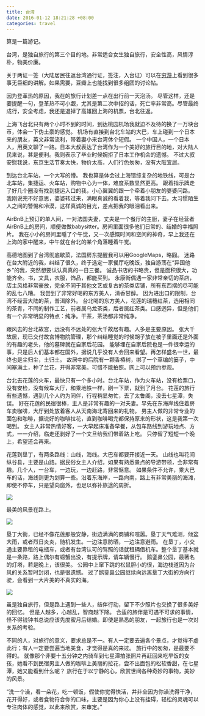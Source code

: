 ```yaml
---
title: 台湾
date: 2016-01-12 18:21:28 +08:00
categories: travel
---
```

算是一篇游记。

台湾，是独自旅行的第三个目的地。非常适合女生独自旅行，安全性高，风情淳朴，物美价廉。

关于两证一签（大陆居民往返台湾通行证，签注，入台证）可以在[穷游](https://www.qyer.com)上看到很多事无巨细的讲解。如果需要，豆瓣上也能找到很多组团的讨论帖。

因为登革热的原因，我在的旅行计划差一点在出行前一天泡汤。
尽管这样，还是要提醒一句，登革热不可小觑，尤其是第二次中招的话，死亡率非常高。尽管最终成行，安全考虑，我还是退掉了高雄回上海的机票，台北往返。

上海飞台北只有两个小时不到的时间，到达桃园机场我就迫不及待的换了一万块台币，体会一下伪土豪的感觉。
机场有直接到台北车站的大巴，车上碰到一个日本来的朋友，英文非常流利，带着妻小来台湾休个短假。
一个中国人，一个日本人，用英文聊了一路。日本大叔表达了台湾作为一个美好的旅行目的地，对大陆人民来说，甚是便利。我则表示了毕业时候婉拒了日本工作机会的遗憾。
不过大叔安慰我说，东京生活节奏太快，物价太高，人们行色匆匆，没有大阪宜居。

到达台北车站，一个大写的懵。
我也算是体会过上海错综复杂的地铁线，可是台北车站，集捷运、火车站，购物中心为一体，难度系数显然更高。
跟着指示牌走了好几个圈没有找到捷运入口的我，小心翼翼的跟一个牵着小朋友的婆婆问路。
我刚说完不好意思，婆婆转过来，满眼真诚的看着我，等着我问下去。太习惯陌生人之间的警惕和冷漠，这样真诚的目光，差点把我的眼泪看出来。

AirBnB上预订的单人间，一对法国夫妻，丈夫是一个餐厅的主厨，妻子在经营者AirBnB上的房间，顺便做做babysitter。房间里面很多他们日常的、结婚的幸福照片。
我在小小的房间里睡了个午觉，又一次感慨时间和空间的神奇，早上我还在上海的家中醒来，中午就在台北的某个角落睡着午觉。

高德地图到了台湾彻底歇菜，法国房东提醒我可以用GoogleMaps，略囧。
迷路在台大附近的我，纠结了很久，终于选定一家餐厅吃晚饭，独自游荡在“异国他乡”的我，突然想要认认真真的一日三餐。
诚品书店的书略贵，但是面积很大，功能齐全。书，文具，衣服，饰品，都能买到。
永康街偶遇一家非常亲切的茶店，店主风格非常豪放，完全不同于其他文艺或复古的茶类店铺，所有东西摆的尽可能的乱七八糟。
我尝到了非常好喝的东方美人，清香甘醇。
因为进出口的限制，台湾不经营大陆的茶，普洱除外。
台北喝的东方美人，花莲的瑞穗红茶，选用相同的茶青，不同的制作工艺，前者属乌龙茶类，后者属红茶类。口感迥异，但是他们有一个非常明显的特点：纯净。干茶，茶汤都非常纯净。

跟风去的台北故宫，远没有不远处的张大千故居有趣。人多是主要原因。
张大千故居，现已交付故宫博物院管理，那个纠结睡觉的时候胡子放在被子里面还是外面的有趣的老头，他的墓碑就在自家后花园。
能够埋在自家后院也是一件很幸运的事，只是后人们基本都在国外，据说几乎没有人会回来看望。再怎样盛名一世，最终也是尘归尘，土归土。
故居中的后院有一颗香椿树，绑了一个草编的篓子，中间塞满土，种了兰花，开得非常美。可惜不能拍照。网上可以预约参观。

台北去花莲的火车，最快只有一个多小时。台北车站，作为火车站，没有检票口，没有安检，没有候车大厅，和乘地铁一样，刷一下票，就到了月台。
花莲的旅行有些遗憾，遇到几个人约为同伴，行程稍显匆忙，去了太鲁阁，没去七星潭，失误。
好在花莲的民宿很棒，主人是非常有趣的一对夫妻。早先在东海岸线住着房车卖咖啡，大厅到处放着客人从天南海北寄回来的礼物。
男主人做的非常专业的面包和咖啡，据说好的咖啡拉花，直到咖啡喝完都保持原来的形状，这是我第一次喝到。
女主人非常热情好客，一大早起床准备早餐，从包车路线到游玩地点、方式，一一介绍，临走还剥好了一个文旦给我们带着路上吃。
只停留了短短一个晚上，希望还会再来。

花莲到垦丁，有两条路线：山线，海线。大巴车都要开接近一天。
山线也叫花间纵谷县，主要是山路。据民俗女主人介绍，如果有熟悉景点的导游带领，会非常有趣。几个人，一台车，一边玩，一边赶路，非常惬意。
如果条件不允许，乘大巴车的话，海线则更为划算一些。沿着东海岸，一路向南，路上有非常美丽的海滩，即使不停车，只是望向窗外，也足以弥补旅途的周折。

<img src="{{ site.baseurl }}/pictures/road1.jpg" />

最美的风景在路上。

<img src="{{ site.baseurl }}/pictures/road2.jpg" />

垦丁大街，已经不像花莲那般安静，街边满满的商铺和喧嚣。垦丁天气难测，倾盆大雨，或者烈日炎炎，随机发生。一边注意防晒，一边注意避雨。
在垦丁，小交通主要靠租的电瓶车，或者有台湾认可的驾照的话就租辆借机车。整个垦丁基本就是一条路，路上偶尔有螃蟹出没，有提示牌，请车辆慢行。
鹅銮鼻公园，最著名的灯塔，若是晚上，该很美。
公园中上窜下跳的松鼠胆小的很，海边栈道因为台风的关系暂时封闭，也是很遗憾。
过了鹅銮鼻公园继续向远离垦丁大街的方向行驶，会看到一大片美的不真实的海。

<img src="{{ site.baseurl }}/pictures/kenting.jpg" />

虽是独自旅行，但是路上遇到一些人，结伴行动，留下不少照片也交换了很多美好的回忆。
但是人越多，心越乱，智商越下降。
合适的旅伴是可遇不可求的事情，怪不得钱钟书总说应该先度蜜月后结婚。即使是熟悉的朋友，一起旅行也是一次对关系的考验。

不同的人，对旅行的意义，要求总是不一。有人一定要去遍各个景点，才觉得不虚此行；有人一定要尝遍当地美食，才觉得是真的来过。
旅行中的匆匆，是最要不得的。
就像那个非要十五分钟之内骑车到七星潭拍张照片再赶回来吃早饭的女孩，她看不到民宿男主人做的咖啡上美丽的拉花，尝不出面包的松软香甜，在七星潭，她又能看到什么呢？
旅行在于以宁静的心，欣赏世间各种奇妙的事物，美妙的风景。

“洗一个澡，看一朵花，吃一顿饭，假使你觉得快活，并非全因为你澡洗得干净，花开得好，或者食物符合你的口味，主要是因为你心上没有挂碍，轻松的灵魂可以专注肉体的感觉，以此来欣赏，来审定。”











